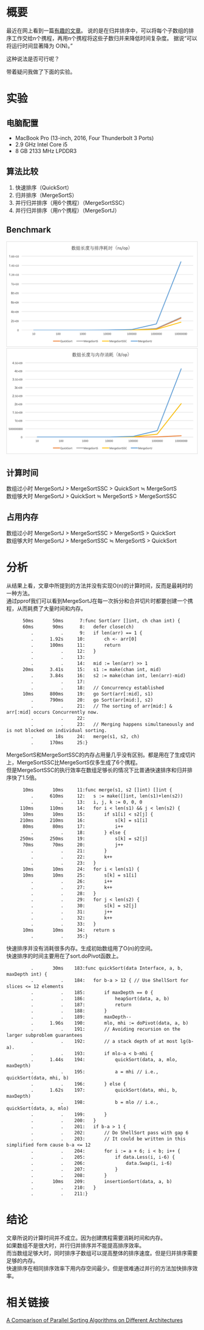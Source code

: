 # 概要
最近在网上看到一篇[有趣的文章](https://medium.com/@jayaganesh1997/let-us-sort-25e41a4ba854)。
说的是在归并排序中，可以将每个子数组的排序工作交给n个携程，再用n个携程将这些子数归并来降低时间复杂度。
据说“可以将运行时间显著降为 O(N)。”

这种说法是否可行呢？

带着疑问我做了下面的实验。

# 实验
## 电脑配置
* MacBook Pro (13-inch, 2016, Four Thunderbolt 3 Ports)
* 2.9 GHz Intel Core i5
* 8 GB 2133 MHz LPDDR3

## 算法比较
1. 快速排序（QuickSort）
2. 归并排序（MergeSortS）
3. 并行归并排序（用6个携程）（MergeSortSSC）
4. 并行归并排序（用n个携程）（MergeSortJ）

## Benchmark
![CPU](https://raw.githubusercontent.com/shabaoma/Golang-Parallel-Merge-Sort/master/result/cpu.png)
![MEM](https://raw.githubusercontent.com/shabaoma/Golang-Parallel-Merge-Sort/master/result/mem.png)

## 计算时间
数组过小时 MergeSortJ > MergeSortSSC > QuickSort ≒ MergeSortS  
数组够大时 MergeSortJ > QuickSort ≒ MergeSortS > MergeSortSSC

## 占用内存
数组过小时 MergeSortJ > MergeSortSSC > MergeSortS > QuickSort  
数组够大时 MergeSortJ > MergeSortSSC ≒ MergeSortS > QuickSort

# 分析
从结果上看，文章中所提到的方法并没有实现O(n)的计算时间，反而是最耗时的一种方法。  
通过pprof我们可以看到MergeSortJ在每一次拆分和合并切片时都要创建一个携程，从而耗费了大量时间和内存。
```
      50ms       50ms      7:func Sort(arr []int, ch chan int) {
      60ms       90ms      8:	defer close(ch)
         .          .      9:	if len(arr) == 1 {
         .      1.92s     10:		ch <- arr[0]
         .      100ms     11:		return
         .          .     12:	}
         .          .     13:
         .          .     14:	mid := len(arr) >> 1
      20ms      3.41s     15:	s1 := make(chan int, mid)
         .      3.84s     16:	s2 := make(chan int, len(arr)-mid)
         .          .     17:
         .          .     18:	// Concurrency established
      10ms      800ms     19:	go Sort(arr[:mid], s1)
         .      790ms     20:	go Sort(arr[mid:], s2)
         .          .     21:	// The sorting of arr[mid:] & arr[:mid] occurs Concurrently now.
         .          .     22:
         .          .     23:	// Merging happens simultaneously and is not blocked on individual sorting.
         .        18s     24:	merge(s1, s2, ch)
         .      170ms     25:}

```

MergeSortS和MergeSortSSC的内存占用量几乎没有区别。都是用在了生成切片上，MergeSortSSC比MergeSortS仅多生成了6个携程。  
但是MergeSortSSC的执行效率在数组足够长的情况下比普通快速排序和归并排序快了1.5倍。
```
      10ms       10ms     11:func merge(s1, s2 []int) []int {
         .      610ms     12:	s := make([]int, len(s1)+len(s2))
         .          .     13:	i, j, k := 0, 0, 0
     110ms      110ms     14:	for i < len(s1) && j < len(s2) {
      10ms       10ms     15:		if s1[i] < s2[j] {
     210ms      210ms     16:			s[k] = s1[i]
      80ms       80ms     17:			i++
         .          .     18:		} else {
     250ms      250ms     19:			s[k] = s2[j]
      70ms       70ms     20:			j++
         .          .     21:		}
         .          .     22:		k++
         .          .     23:	}
      10ms       10ms     24:	for i < len(s1) {
      10ms       10ms     25:		s[k] = s1[i]
         .          .     26:		i++
         .          .     27:		k++
         .          .     28:	}
         .          .     29:	for j < len(s2) {
         .          .     30:		s[k] = s2[j]
         .          .     31:		j++
         .          .     32:		k++
         .          .     33:	}
      10ms       10ms     34:	return s
         .          .     35:}
```

快速排序并没有消耗很多内存。生成初始数组用了O(n)的空间。  
快速排序的时间主要用在了sort.doPivot函数上。
```
         .       30ms    183:func quickSort(data Interface, a, b, maxDepth int) {
         .          .    184:	for b-a > 12 { // Use ShellSort for slices <= 12 elements
         .          .    185:		if maxDepth == 0 {
         .          .    186:			heapSort(data, a, b)
         .          .    187:			return
         .          .    188:		}
         .          .    189:		maxDepth--
         .      1.96s    190:		mlo, mhi := doPivot(data, a, b)
         .          .    191:		// Avoiding recursion on the larger subproblem guarantees
         .          .    192:		// a stack depth of at most lg(b-a).
         .          .    193:		if mlo-a < b-mhi {
         .      1.44s    194:			quickSort(data, a, mlo, maxDepth)
         .          .    195:			a = mhi // i.e., quickSort(data, mhi, b)
         .          .    196:		} else {
         .      1.62s    197:			quickSort(data, mhi, b, maxDepth)
         .          .    198:			b = mlo // i.e., quickSort(data, a, mlo)
         .          .    199:		}
         .          .    200:	}
         .          .    201:	if b-a > 1 {
         .          .    202:		// Do ShellSort pass with gap 6
         .          .    203:		// It could be written in this simplified form cause b-a <= 12
         .          .    204:		for i := a + 6; i < b; i++ {
         .          .    205:			if data.Less(i, i-6) {
         .          .    206:				data.Swap(i, i-6)
         .          .    207:			}
         .          .    208:		}
         .       10ms    209:		insertionSort(data, a, b)
         .          .    210:	}
         .          .    211:}
```

# 结论
文章所说的计算时间并不成立。因为创建携程需要消耗时间和内存。  
如果数组不是很大时，并行归并排序并不能提高排序效率。  
而当数组足够大时，同时排序子数组可以提高整体的排序速度。但是归并排序需要足够的内存。  
快速排序在相同排序效率下用内存空间最少。但是很难通过并行的方法加快排序效率。

# 相关链接
[A Comparison of Parallel Sorting Algorithms on Different Architectures](https://parasol.tamu.edu/publications/download.php?file_id=191)
